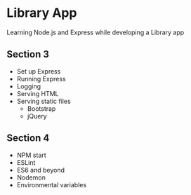 # Library App
Learning Node.js and Express while developing a Library app

## Section 3
- Set up Express
- Running Express
- Logging
- Serving HTML
- Serving static files
  - Bootstrap
  - jQuery

## Section 4
- NPM start
- ESLint
- ES6 and beyond
- Nodemon
- Environmental variables